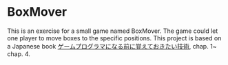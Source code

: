 # BoxMover
This is an exercise for a small game named BoxMover. 
The game could let one player to move boxes to the specific positions.
This project is based on a Japanese book [ゲームプログラマになる前に覚えておきたい技術](https://www.amazon.co.jp/-/en/%E5%B9%B3%E5%B1%B1-%E5%B0%9A/dp/4798021180), chap. 1~ chap. 4.
